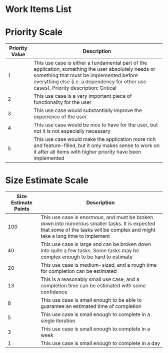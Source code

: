 
# Work Items List

# Priority Scale

Priority Value | Description
--- | ---
1 | This use case is either a fundamental part of the application, something the user absolutely needs or something that must be implemented before everything else (i.e. a dependency for other use cases). Priority description: Critical
2 | This use case is a very important piece of functionality for the user
3 | This use case would substantially improve the experience of the user
4 | This use case would be nice to have for the user, but not it is not especially necessary
5 | This use case would make the application more rich and feature-filled, but it only makes sense to work on it after all items with higher priority have been implemented

# Size Estimate Scale
Size Estimate Points | Description
--- | ---
100 | This use case is enormous, and must be broken down into numerous smaller tasks. It is expected that some of the tasks will be complex and might take a long time to implement
40 | This use case is large and can be broken down into quite a few tasks. Some tasks may be complex enough to be hard to estimate
20 | This use case is medium-sized, and a rough time for completion can be estimated
13 | This is a reasonably small use case, and a completion time can be estimated with some confidence
8 | This use case is small enough to be able to guarantee an estimated time of completion
5 | This use case is small enough to complete in a single iteration
3 | This use case is small enough to complete in a week
1 | This use case is small enough to complete in a day
